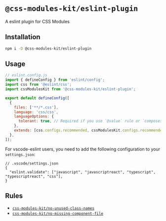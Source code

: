 # `@css-modules-kit/eslint-plugin`

A eslint plugin for CSS Modules

## Installation

```bash
npm i -D @css-modules-kit/eslint-plugin
```

## Usage

```js
// eslint.config.js
import { defineConfig } from 'eslint/config';
import css from '@eslint/css';
import cssModulesKit from '@css-modules-kit/eslint-plugin';

export default defineConfig([
  {
    files: ['**/*.css'],
    language: 'css/css',
    languageOptions: {
      tolerant: true, // Required if you use `@value` rule or `composes` property
    },
    extends: [css.configs.recommended, cssModulesKit.configs.recommended],
  },
]);
```

For vscode-eslint users, you need to add the following configuration to your `settings.json`:

```jsonc
// .vscode/settings.json
{
  "eslint.validate": ["javascript", "javascriptreact", "typescript", "typescriptreact", "css"],
}
```

## Rules

- [`css-modules-kit/no-unused-class-names`](https://github.com/mizdra/css-modules-kit/blob/main/packages/eslint-plugin/docs/rules/no-unused-class-names.md)
- [`css-modules-kit/no-missing-component-file`](https://github.com/mizdra/css-modules-kit/blob/main/packages/eslint-plugin/docs/rules/no-missing-component-file.md)
